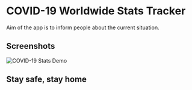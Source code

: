 # COVID-19 Worldwide Stats Tracker

Aim of the app is to inform people about the current situation.
## Screenshots

![COVID-19 Stats Demo](https://media.giphy.com/media/Y07V9bliEzmNmsPOSc/giphy.gif)

## Stay safe, stay home
